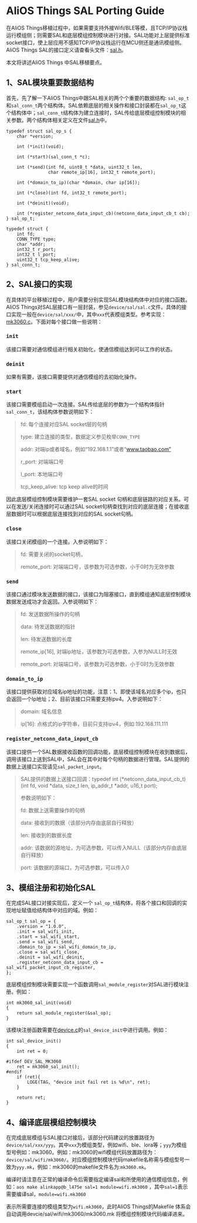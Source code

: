 # AliOS Things SAL Porting Guide

在AliOS Things移植过程中，如果需要支持外接Wifi/BLE等模，且TCP/IP协议栈运行模组侧；则需要SAL和底层模组控制模块进行对接。SAL功能对上层提供标准socket接口，使上层应用不感知TCP/IP协议栈运行在MCU侧还是通讯模组侧。AliOS Things SAL的接口定义请查看头文件：[sal.h](https://github.com/alibaba/AliOS-Things/blob/master/device/sal/include/sal.h)。

本文将讲述AliOS Things 中SAL移植要点。

## 1、SAL模块重要数据结构

首先，先了解一下AliOS Things中跟SAL相关的两个个重要的数据结构: `sal_op_t`和`sal_conn_t`两个结构体。SAL依赖底层的相关操作和接口封装都在`sal_op_t`这个结构体中；`sal_conn_t`结构体为建立连接时，SAL传给底层模组控制模块的相关参数。两个结构体相关定义在文件[sal.h](https://github.com/alibaba/AliOS-Things/blob/master/device/sal/include/sal.h)中。

```
typedef struct sal_op_s {
    char *version; 

    int (*init)(void);

    int (*start)(sal_conn_t *c);
    
    int (*send)(int fd, uint8_t *data, uint32_t len,
                char remote_ip[16], int32_t remote_port);
                
    int (*domain_to_ip)(char *domain, char ip[16]);
    
    int (*close)(int fd, int32_t remote_port);
    
    int (*deinit)(void);
    
    int (*register_netconn_data_input_cb)(netconn_data_input_cb_t cb);
} sal_op_t;
```

```
typedef struct {
    int fd; 
    CONN_TYPE type;
    char *addr; 
    int32_t r_port; 
    int32_t l_port; 
    uint32_t tcp_keep_alive;
} sal_conn_t;
```

## 2、SAL接口的实现

在具体的平台移植过程中，用户需要分别实现SAL模块结构体中对应的接口函数。AliOS Things对SAL层接口有一层封装，参见`device/sal/sal.c`文件。具体的接口实现一般在`device/sal/xxx/`中，其中`xxx`代表模组类型。参考实现：[mk3060.c](https://github.com/alibaba/AliOS-Things/blob/master/device/sal/wifi/mk3060/mk3060.c)。下面对每个接口做一些说明：

### `init`

该接口需要对通信模组进行相关初始化，使通信模组达到可以工作的状态。

### `deinit`

如果有需要，该接口需要提供对通信模组的去初始化操作。

### `start`

该接口需要模组启动一次连接。SAL传给底层的参数为一个结构体指针`sal_conn_t`，该结构体参数说明如下：

>  fd: 每个连接对应SAL socket层的句柄
>
>  type: 建立连接的类型，数据定义参见枚举`CONN_TYPE`
>
>  addr: 对端ip或者域名，例如“192.168.1.1”或者“www.taobao.com”
>
>  r_port: 对端端口号
>
>  l_port: 本地端口号
>
>  tcp_keep_alive: tcp keep alive的时间

因此底层模组控制模块需要维护一套SAL socket 句柄和底层链路的对应关系。可以在发送/关闭连接时可以通过SAL socket句柄查找到对应的底层连接；在接收底层数据时可以根据底层连接找到对应的SAL socket句柄。

### `close`

该接口关闭模组的一个连接。入参说明如下：

> fd: 需要关闭的socket句柄，
>
> remote_port: 对端端口号，该参数为可选参数，小于0时为无效参数

### `send`

该接口通过模块发送数据的接口，该接口为阻塞接口，直到模组通知底层控制模块数据发送成功才会返回。入参说明如下：

> fd: 发送数据所操作的句柄
>
> data: 待发送数据的指针
>
> len: 待发送数据的长度
>
> remote_ip[16], 对端ip地址，该参数为可选参数，入参为NULL时无效
>
> remote_port: 对端端口号，该参数为可选参数，小于0时为无效参数

### `domain_to_ip`

该接口提供获取对应域名ip地址的功能，注意：1、即使该域名对应多个ip，也只会返回一个Ip地址；2、目前该接口只需要支持ipv4。入参说明如下：

> domain: 域名信息
>
> ip[16]: 点格式的ip字符串，目前只支持ipv4，例如:192.168.111.111

### `register_netconn_data_input_cb`

该接口提供一个SAL数据接收函数的回调功能，底层模组控制模块在收到数据后，调用该接口上送到SAL中，SAL会在其中对每个句柄的数据进行管理。SAL提供的数据上送接口实现请见`sal_packet_input`。

> SAL提供的数据上送接口回调：typedef int (*netconn_data_input_cb_t)(int fd, void *data, size_t len, ip_addr_t *addr, u16_t port);
>
> 参数说明如下：
>
> fd: 数据上送需要操作的句柄
>
> data: 接收到的数据（该部分内存由底层自行释放）
>
> len: 接收到的数据长度
>
> addr: 该数据的源地址，为可选参数，可以传入NULL（该部分内存由底层自行释放）
>
> port: 该数据的源端口，为可选参数，可以传入0

## 3、模组注册和初始化SAL

在完成SAL接口对接实现后，定义一个 `sal_op_t`结构体，将各个接口和回调的实现地址赋值给结构体中对应的域。例如：

```
sal_op_t sal_op = {
    .version = "1.0.0",
    .init = sal_wifi_init,
    .start = sal_wifi_start,
    .send = sal_wifi_send,
    .domain_to_ip = sal_wifi_domain_to_ip,
    .close = sal_wifi_close,
    .deinit = sal_wifi_deinit,
    .register_netconn_data_input_cb = sal_wifi_packet_input_cb_register,
};
```

底层模组控制模块需要实现一个函数调用`sal_module_register`对SAL进行模块注册。例如：

```
int mk3060_sal_init(void)
{
    return sal_module_register(&sal_op);
}
```

该模块注册函数需要在[device.c](https://github.com/alibaba/AliOS-Things/blob/master/device/sal/sal_device.c)的`sal_device_init`中进行调用。例如：

```
int sal_device_init()
{
    int ret = 0;

#ifdef DEV_SAL_MK3060
    ret = mk3060_sal_init();
#endif
    if (ret){
        LOGE(TAG, "device init fail ret is %d\n", ret);
    }
    
    return ret;
}

```

## 4、编译底层模组控制模块

在完成底层模组与SAL接口对接后，该部分代码建议的放置路径为`device/sal/xxx/yyy`。其中`xxx`为模组类型，例如wifi、ble、lora等；`yyy`为模组型号例如：mk3060。例如：mk3060的wifi模组代码放置路径为：`device/sal/wifi/mk3060/`。对应模组控制模块代码makefile名称需与模组型号一致为`yyy.mk`，例如：mk3060的makefile文件名为:`mk3060.mk`。

编译时请注意在正常的编译命令后需要指定编译sal和所使用的通信模组信息，例如：`aos make alinkapp@b_l475e sal=1 module=wifi.mk3060`  ，其中`sal=1`表示需要编译sal，`module=wifi.mk3060`

表示所需要连接的模组类型为`wifi.mk3060`，此时AliOS Things的Makefile 体系会自动调用devcie/sal/wifi/mk3060/mk3060.mk 将模组控制模块代码编译进来。




